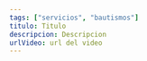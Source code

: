 ```yaml
---
tags: ["servicios", "bautismos"]
titulo: Titulo
descripcion: Descripcion
urlVideo: url del video
---
```

